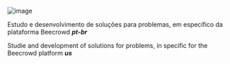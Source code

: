 ![image](https://github.com/user-attachments/assets/d3ad7a68-2994-4ae9-82cb-2243dcdb1692)

Estudo e desenvolvimento de soluções para problemas, em específico da plataforma Beecrowd _**pt-br**_

Studie and development of solutions for problems, in specific for the Beecrowd platform _**us**_


